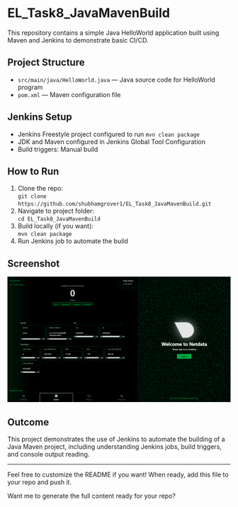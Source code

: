 # EL_Task8_JavaMavenBuild

This repository contains a simple Java HelloWorld application built using Maven and Jenkins to demonstrate basic CI/CD.

## Project Structure
- `src/main/java/HelloWorld.java` — Java source code for HelloWorld program
- `pom.xml` — Maven configuration file

## Jenkins Setup
- Jenkins Freestyle project configured to run `mvn clean package`
- JDK and Maven configured in Jenkins Global Tool Configuration
- Build triggers: Manual build

## How to Run
1. Clone the repo:  
   `git clone https://github.com/shubhamgrover1/EL_Task8_JavaMavenBuild.git`
2. Navigate to project folder:  
   `cd EL_Task8_JavaMavenBuild`
3. Build locally (if you want):  
   `mvn clean package`
4. Run Jenkins job to automate the build

## Screenshot

![Jenkins Build Success](jenkins-success.png)

## Outcome
This project demonstrates the use of Jenkins to automate the building of a Java Maven project, including understanding Jenkins jobs, build triggers, and console output reading.

---

Feel free to customize the README if you want! When ready, add this file to your repo and push it.

Want me to generate the full content ready for your repo?
